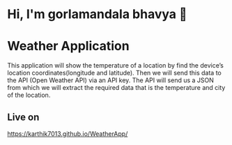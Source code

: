 


# Hi, I'm gorlamandala bhavya 👋

# Weather Application
This application will show the temperature of a location by find the device’s location coordinates(longitude and latitude). Then we will send this data to the API  (Open Weather API) via an API key. The API will send us a JSON from which we will extract the required data that is the temperature and city of the location.









## Live on
https://karthik7013.github.io/WeatherApp/



